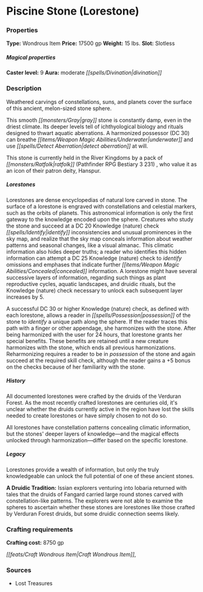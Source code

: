 ﻿---
Title: "Piscine Stone (Lorestone)"
Type: "Wondrous Item"
Price: "17500 gp"
Weight: "15 lbs."
Slot: "Slotless"
Caster level: "9"
Aura: "moderate divination"
Description: |
  "_Weathered carvings of constellations, suns, and planets cover the surface of this ancient, melon-sized stone sphere._
  This smooth gray stone is constantly damp, even in the driest climate. Its deeper levels tell of ichthyological biology and rituals designed to thwart aquatic aberrations. A harmonized possessor (DC 30) can breathe underwater and use _detect aberration_ at will.
  This stone is currently held in the River Kingdoms by a pack of ratfolk (_Pathfinder RPG Bestiary 3_ 231) , who value it as an icon of their patron deity, Hanspur.
  ### Lorestones
  _Lorestones_ are dense encyclopedias of natural lore carved in stone. The surface of a _lorestone_ is engraved with constellations and celestial markers, such as the orbits of planets. This astronomical information is only the first gateway to the knowledge encoded upon the sphere. Creatures who study the stone and succeed at a DC 20 Knowledge (nature) check identify inconsistencies and unusual prominences in the sky map, and realize that the sky map conceals information about weather patterns and seasonal changes, like a visual almanac. This climatic information also hides deeper truths; a reader who identifies this hidden information can attempt a DC 25 Knowledge (nature) check to identify omissions and emphases that indicate further concealed information. A _lorestone_ might have several successive layers of information, regarding such things as plant reproductive cycles, aquatic landscapes, and druidic rituals, but the Knowledge (nature) check necessary to unlock each subsequent layer increases by 5.
  A successful DC 30 or higher Knowledge (nature) check, as defined with each _lorestone_, allows a reader in possession of the stone to identify a unique path along the sphere. If the reader traces this path with a finger or other appendage, she harmonizes with the stone. After being harmonized with the user for 24 hours, that _lorestone_ grants her special benefits. These benefits are retained until a new creature harmonizes with the stone, which ends all previous harmonizations. Reharmonizing requires a reader to be in possession of the stone and again succeed at the required skill check, although the reader gains a +5 bonus on the checks because of her familiarity with the stone.
  ### History
  All documented _lorestones_ were crafted by the druids of the Verduran Forest. As the most recently crafted _lorestones_ are centuries old, it's unclear whether the druids currently active in the region have lost the skills needed to create _lorestones_ or have simply chosen to not do so.
  All _lorestones_ have constellation patterns concealing climatic information, but the stones' deeper layers of knowledge—and the magical effects unlocked through harmonization—differ based on the specific lorestone.
  ### Legacy
  _Lorestones_ provide a wealth of information, but only the truly knowledgeable can unlock the full potential of one of these ancient stones.
  **A Druidic Tradition:** Issian explorers venturing into Iobaria returned with tales that the druids of Fangard carried large round stones carved with constellation-like patterns. The explorers were not able to examine the spheres to ascertain whether these stones are _lorestones_ like those crafted by Verduran Forest druids, but some druidic connection seems likely."
Crafting cost: "8750 gp"
Sources: "['Lost Treasures']"
---

# Piscine Stone (Lorestone)

### Properties

**Type:** Wondrous Item **Price:** 17500 gp **Weight:** 15 lbs. **Slot:** Slotless

##### Magical properties

**Caster level:** 9 **Aura:** moderate _[[spells/Divination|divination]]_

### Description

Weathered carvings of constellations, suns, and planets cover the surface of this ancient, melon-sized stone sphere.

This smooth _[[monsters/Gray|gray]]_ stone is constantly damp, even in the driest climate. Its deeper levels tell of ichthyological biology and rituals designed to thwart aquatic aberrations. A harmonized possessor (DC 30) can breathe _[[items/Weapon Magic Abilities/Underwater|underwater]]_ and use _[[spells/Detect Aberration|detect aberration]]_ at will.

This stone is currently held in the River Kingdoms by a pack of _[[monsters/Ratfolk|ratfolk]]_ (Pathfinder RPG Bestiary 3 231) , who value it as an icon of their patron deity, Hanspur.

##### Lorestones

Lorestones are dense encyclopedias of natural lore carved in stone. The surface of a lorestone is engraved with constellations and celestial markers, such as the orbits of planets. This astronomical information is only the first gateway to the knowledge encoded upon the sphere. Creatures who study the stone and succeed at a DC 20 Knowledge (nature) check _[[spells/Identify|identify]]_ inconsistencies and unusual prominences in the sky map, and realize that the sky map conceals information about weather patterns and seasonal changes, like a visual almanac. This climatic information also hides deeper truths; a reader who identifies this hidden information can attempt a DC 25 Knowledge (nature) check to _identify_ omissions and emphases that indicate further _[[items/Weapon Magic Abilities/Concealed|concealed]]_ information. A lorestone might have several successive layers of information, regarding such things as plant reproductive cycles, aquatic landscapes, and druidic rituals, but the Knowledge (nature) check necessary to unlock each subsequent layer increases by 5.

A successful DC 30 or higher Knowledge (nature) check, as defined with each lorestone, allows a reader in _[[spells/Possession|possession]]_ of the stone to _identify_ a unique path along the sphere. If the reader traces this path with a finger or other appendage, she harmonizes with the stone. After being harmonized with the user for 24 hours, that lorestone grants her special benefits. These benefits are retained until a new creature harmonizes with the stone, which ends all previous harmonizations. Reharmonizing requires a reader to be in _possession_ of the stone and again succeed at the required skill check, although the reader gains a +5 bonus on the checks because of her familiarity with the stone.

##### History

All documented lorestones were crafted by the druids of the Verduran Forest. As the most recently crafted lorestones are centuries old, it's unclear whether the druids currently active in the region have lost the skills needed to create lorestones or have simply chosen to not do so.

All lorestones have constellation patterns concealing climatic information, but the stones' deeper layers of knowledge—and the magical effects unlocked through harmonization—differ based on the specific lorestone.

##### Legacy

Lorestones provide a wealth of information, but only the truly knowledgeable can unlock the full potential of one of these ancient stones.

**A Druidic Tradition:** Issian explorers venturing into Iobaria returned with tales that the druids of Fangard carried large round stones carved with constellation-like patterns. The explorers were not able to examine the spheres to ascertain whether these stones are lorestones like those crafted by Verduran Forest druids, but some druidic connection seems likely.

### Crafting requirements

**Crafting cost:** 8750 gp

_[[feats/Craft Wondrous Item|Craft Wondrous Item]]_,

### Sources

* Lost Treasures